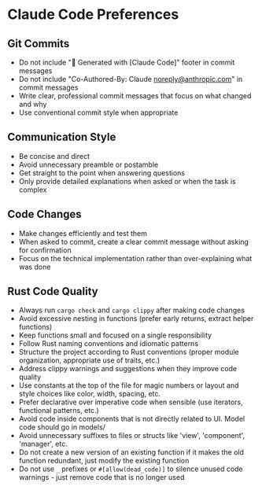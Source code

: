 # Claude Code Preferences

## Git Commits

- Do not include "🤖 Generated with [Claude Code]" footer in commit messages
- Do not include "Co-Authored-By: Claude <noreply@anthropic.com>" in commit messages
- Write clear, professional commit messages that focus on what changed and why
- Use conventional commit style when appropriate

## Communication Style

- Be concise and direct
- Avoid unnecessary preamble or postamble
- Get straight to the point when answering questions
- Only provide detailed explanations when asked or when the task is complex

## Code Changes

- Make changes efficiently and test them
- When asked to commit, create a clear commit message without asking for confirmation
- Focus on the technical implementation rather than over-explaining what was done

## Rust Code Quality

- Always run `cargo check` and `cargo clippy` after making code changes
- Avoid excessive nesting in functions (prefer early returns, extract helper functions)
- Keep functions small and focused on a single responsibility
- Follow Rust naming conventions and idiomatic patterns
- Structure the project according to Rust conventions (proper module organization, appropriate use of traits, etc.)
- Address clippy warnings and suggestions when they improve code quality
- Use constants at the top of the file for magic numbers or layout and style choices like color, width, spacing, etc.
- Prefer declarative over imperative code when sensible (use iterators, functional patterns, etc.)
- Avoid code inside components that is not directly related to UI. Model code should go in models/
- Avoid unnecessary suffixes to files or structs like 'view', 'component', 'manager', etc.
- Do not create a new version of an existing function if it makes the old function redundant, just modify the existing function
- Do not use `_` prefixes or `#[allow(dead_code)]` to silence unused code warnings - just remove code that is no longer used
